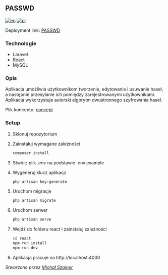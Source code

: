 ## PASSWD

[![en](https://img.shields.io/badge/lang-en-red.svg)](https://github.com/M1chalS/Password-manager/blob/master/README.md)
[![pl](https://img.shields.io/badge/lang-pl-green.svg)](https://github.com/M1chalS/Password-manager/blob/master/README.pl.md)

Deployment link: [PASSWD](https://passwd-manager.netlify.app/)

### Technologie
- Laravel
- React
- MySQL

### Opis
Aplikacja umożliwia użytkownikom tworzenie, edytowanie i usuwanie haseł, a następnie przesyłanie ich pomiędzy zarejestrowanymi użytkownikami.
Aplikacja wykorzystuje autorski algorytm dwustronnego szyfrowania haseł.

Plik konceptu: [concept](concept.md)

### Setup

1. Sklonuj repozytorium
2. Zainstaluj wymagane zależności
    ```bash
    composer install
    ```
3. Stwórz plik .env na podstawie .env.example
4. Wygeneruj klucz aplikacji
    ```bash
    php artisan key:generate
    ```
5. Uruchom migracje
    ```bash
    php artisan migrate
    ```
6. Uruchom serwer
    ```bash
    php artisan serve
    ```
7. Wejdź do folderu react i zainstaluj zależności
    ```bash
    cd react
    npm run install
    npm run dev
    ```

8. Aplikacja pracuje na  http://localhost:4000

*Stworzone przez [Michał Szajner](https://github.com/M1chalS)*